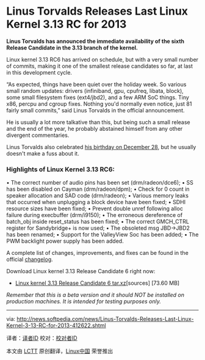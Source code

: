 Linus Torvalds Releases Last Linux Kernel 3.13 RC for 2013
================================================================================
**Linus Torvalds has announced the immediate availability of the sixth Release Candidate in the 3.13 branch of the kernel.**

Linux kernel 3.13 RC6 has arrived on schedule, but with a very small number of commits, making it one of the smallest release candidates so far, at last in this development cycle.

“As expected, things have been quiet over the holiday week. So various small random updates: drivers (infiniband, gpu, cpufreq, libata, block), some small filesystem fixes (ext4/jbd2), and a few ARM SoC things. Tiny x86, percpu and cgroup fixes. Nothing you'd normally even notice, just 81 fairly small commits,” said Linus Torvalds in the official announcement.

He is usually a lot more talkative than this, but being such a small release and the end of the year, he probably abstained himself from any other divergent commentaries.

Linus Torvalds also celebrated [his birthday on December 28][1], but he usually doesn't make a fuss about it.

### Highlights of Linux Kernel 3.13 RC6: ###

• The correct number of audio pins has been set (drm/radeon/dce6);
• SS has been disabled on Cayman (drm/radeon/dpm);
• Check for 0 count in speaker allocation and SAD code (drm/radeon);
• Various memory leaks that occurred when unplugging a block device have been fixed;
• SDHI resource sizes have been fixed;
• Prevent double unref following alloc failure during execbuffer (drm/i9150);
• The erroneous dereference of batch_obj inside reset_status has been fixed;
• The correct GMCH_CTRL register for Sandybridge+ is now used;
• The obsoleted msg JBD->JBD2 has been renamed;
• Support for the ValleyView Soc has been added;
• The PWM backlight power supply has been added.

A complete list of changes, improvements, and fixes can be found in the official [changelog][2].

Download Linux kernel 3.13 Release Candidate 6 right now:

- [Linux kernel 3.13 Release Candidate 6 tar.xz][3][sources] [73.60 MB]

*Remember that this is a beta version and it should NOT be installed on production machines. It is intended for testing purposes only.*

--------------------------------------------------------------------------------

via: http://news.softpedia.com/news/Linus-Torvalds-Releases-Last-Linux-Kernel-3-13-RC-for-2013-412622.shtml

译者：[译者ID](https://github.com/译者ID) 校对：[校对者ID](https://github.com/校对者ID)

本文由 [LCTT](https://github.com/LCTT/TranslateProject) 原创翻译，[Linux中国](http://linux.cn/) 荣誉推出

[1]:http://news.softpedia.com/news/Happy-Birthday-Linus-Torvalds-412474.shtml
[2]:https://lkml.org/lkml/2013/12/29/95
[3]:https://www.kernel.org/pub/linux/kernel/v3.x/testing/linux-3.13-rc6.tar.xz